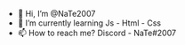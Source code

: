 - 👋 Hi, I’m @NaTe2007
- 🌱 I’m currently learning Js - Html - Css
- 📫 How to reach me?
Discord - NaTe#2007

<!---
NaTe2007/NaTe2007 is a ✨ special ✨ repository because its `README.md` (this file) appears on your GitHub profile.
You can click the Preview link to take a look at your changes.
--->
